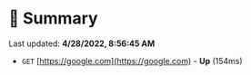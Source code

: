 # 📖 Summary
Last updated: **4/28/2022, 8:56:45 AM**

- `GET` [https://google.com](https://google.com) - **Up** (154ms)
